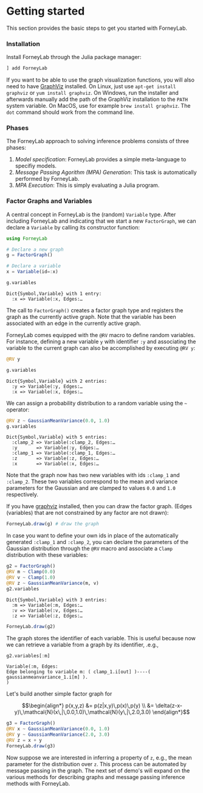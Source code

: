 # Getting started

This section provides the basic steps to get you started with ForneyLab.

### Installation

Install ForneyLab through the Julia package manager:
```jl
] add ForneyLab
```
If you want to be able to use the graph visualization functions, you will also need to have [GraphViz](http://www.graphviz.org/) installed. On Linux, just use `apt-get install graphviz` or `yum install graphviz`. On Windows, run the installer and afterwards manually add the path of the GraphViz installation to the `PATH` system variable. On MacOS, use for example `brew install graphviz`. The `dot` command should work from the command line.

### Phases

The ForneyLab approach to solving inference problems consists of three phases:

1. *Model specification*: ForneyLab provides a simple meta-language to specifiy models.
2. *Message Passing Agorithm (MPA) Generation*: This task is automatically performed by ForneyLab.
3. *MPA Execution*: This is simply evaluating a Julia program.


### Factor Graphs and Variables

A central concept in ForneyLab is the (random) `Variable` type. After including ForneyLab and indicating that we start a new `FactorGraph`, we can declare a `Variable` by calling its constructor function:

```julia
using ForneyLab

# Declare a new graph
g = FactorGraph()

# Declare a variable
x = Variable(id=:x)

g.variables
```

    Dict{Symbol,Variable} with 1 entry:
      :x => Variable(:x, Edges:…

The call to `FactorGraph()` creates a factor graph type and registers the graph as the currently active graph. Note that the variable has been associated with an edge in the currently active graph.

ForneyLab comes equipped with the `@RV` macro to define random variables. For instance, defining a new variable `y` with identifier `:y` and associating the variable to the current graph can also be accomplished by executing `@RV y`:

```julia
@RV y

g.variables
```
    Dict{Symbol,Variable} with 2 entries:
      :y => Variable(:y, Edges:…
      :x => Variable(:x, Edges:…

We can assign a probability distribution to a random variable using the `~` operator:

```julia
@RV z ~ GaussianMeanVariance(0.0, 1.0)
g.variables
```
    Dict{Symbol,Variable} with 5 entries:
      :clamp_2 => Variable(:clamp_2, Edges:…
      :y       => Variable(:y, Edges:…
      :clamp_1 => Variable(:clamp_1, Edges:…
      :z       => Variable(:z, Edges:…
      :x       => Variable(:x, Edges:…

Note that the graph now has two new variables with ids `:clamp_1` and `:clamp_2`. These two variables correspond to the mean and variance parameters for the Gaussian and are clamped to values `0.0` and `1.0` respectively.

If you have [graphviz](https://www.graphviz.org/) installed, then you can draw the factor graph. (Edges (variables) that are not constrained by any factor are not drawn):

```julia
ForneyLab.draw(g) # draw the graph
```

In case you want to define your own ids in place of the automatically generated `:clamp_1` and `:clamp_2`, you can declare the parameters of the Gaussian distribution through the `@RV` macro and associate a `Clamp` distribution with these variables:

```julia
g2 = FactorGraph()
@RV m ~ Clamp(0.0)
@RV v ~ Clamp(1.0)
@RV z ~ GaussianMeanVariance(m, v)
g2.variables
```

    Dict{Symbol,Variable} with 3 entries:
      :m => Variable(:m, Edges:…
      :v => Variable(:v, Edges:…
      :z => Variable(:z, Edges:…

```julia
ForneyLab.draw(g2)
```

The graph stores the identifier of each variable. This is useful because now we can retrieve a variable from a graph by its identifier, .e.g.,


```julia
g2.variables[:m]
```

    Variable(:m, Edges:
    Edge belonging to variable m: ( clamp_1.i[out] )----( gaussianmeanvariance_1.i[m] ).
    )

Let's build another simple factor graph for

$$\begin{align*}
p(x,y,z) &= p(z|x,y)\,p(x)\,p(y) \\
  &= \delta(z-x-y)\,\mathcal{N}(x\,|\,0.0,1.0)\,\mathcal{N}(y\,|\,2.0,3.0)
\end{align*}$$

```julia
g3 = FactorGraph()
@RV x ~ GaussianMeanVariance(0.0, 1.0)
@RV y ~ GaussianMeanVariance(2.0, 3.0)
@RV z = x + y
ForneyLab.draw(g3)
```

Now suppose we are interested in inferring a property of `z`, e.g., the mean parameter for the distribution over `z`. This process can be automated by message passing in the graph. The next set of demo's will expand on the various methods for describing graphs and message passing inference methods with ForneyLab.
